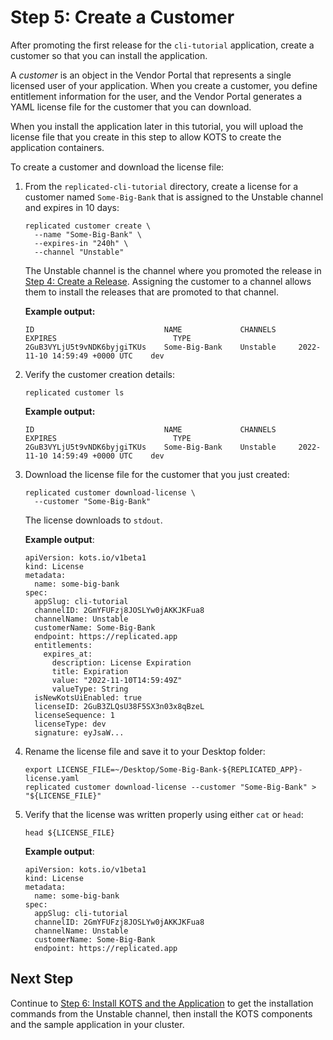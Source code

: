 # Step 5: Create a Customer

After promoting the first release for the `cli-tutorial` application, create a customer so that you can install the application.

A _customer_ is an object in the Vendor Portal that represents a single licensed user of your application. When you create a customer, you define entitlement information for the user, and the Vendor Portal generates a YAML license file for the customer that you can download.

When you install the application later in this tutorial, you will upload the license file that you create in this step to allow KOTS to create the application containers.

To create a customer and download the license file:

1. From the `replicated-cli-tutorial` directory, create a license for a customer named `Some-Big-Bank` that is assigned to the Unstable channel and expires in 10 days:

    ```
    replicated customer create \
      --name "Some-Big-Bank" \
      --expires-in "240h" \
      --channel "Unstable"
    ```
   The Unstable channel is the channel where you promoted the release in [Step 4: Create a Release](tutorial-cli-create-release). Assigning the customer to a channel allows them to install the releases that are promoted to that channel.

   **Example output:**

    ```
    ID                             NAME             CHANNELS     EXPIRES                          TYPE
    2GuB3VYLjU5t9vNDK6byjgiTKUs    Some-Big-Bank    Unstable     2022-11-10 14:59:49 +0000 UTC    dev
    ```

1. Verify the customer creation details:

    ```
    replicated customer ls
    ```

    **Example output:**

    ```
    ID                             NAME             CHANNELS     EXPIRES                          TYPE
    2GuB3VYLjU5t9vNDK6byjgiTKUs    Some-Big-Bank    Unstable     2022-11-10 14:59:49 +0000 UTC    dev
    ```

1. Download the license file for the customer that you just created:

    ```
    replicated customer download-license \
      --customer "Some-Big-Bank"
    ```

    The license downloads to `stdout`.

    **Example output**:

    ```
    apiVersion: kots.io/v1beta1
    kind: License
    metadata:
      name: some-big-bank
    spec:
      appSlug: cli-tutorial
      channelID: 2GmYFUFzj8JOSLYw0jAKKJKFua8
      channelName: Unstable
      customerName: Some-Big-Bank
      endpoint: https://replicated.app
      entitlements:
        expires_at:
          description: License Expiration
          title: Expiration
          value: "2022-11-10T14:59:49Z"
          valueType: String
      isNewKotsUiEnabled: true
      licenseID: 2GuB3ZLQsU38F5SX3n03x8qBzeL
      licenseSequence: 1
      licenseType: dev
      signature: eyJsaW...
    ```

1. Rename the license file and save it to your Desktop folder:

    ```
    export LICENSE_FILE=~/Desktop/Some-Big-Bank-${REPLICATED_APP}-license.yaml
    replicated customer download-license --customer "Some-Big-Bank" > "${LICENSE_FILE}"
    ```

1. Verify that the license was written properly using either `cat` or `head`:

    ```
    head ${LICENSE_FILE}
    ```

    **Example output**:

    ```
    apiVersion: kots.io/v1beta1
    kind: License
    metadata:
      name: some-big-bank
    spec:
      appSlug: cli-tutorial
      channelID: 2GmYFUFzj8JOSLYw0jAKKJKFua8
      channelName: Unstable
      customerName: Some-Big-Bank
      endpoint: https://replicated.app
    ```

## Next Step

Continue to [Step 6: Install KOTS and the Application](tutorial-cli-install-app-manager) to get the installation commands from the Unstable channel, then install the KOTS components and the sample application in your cluster.